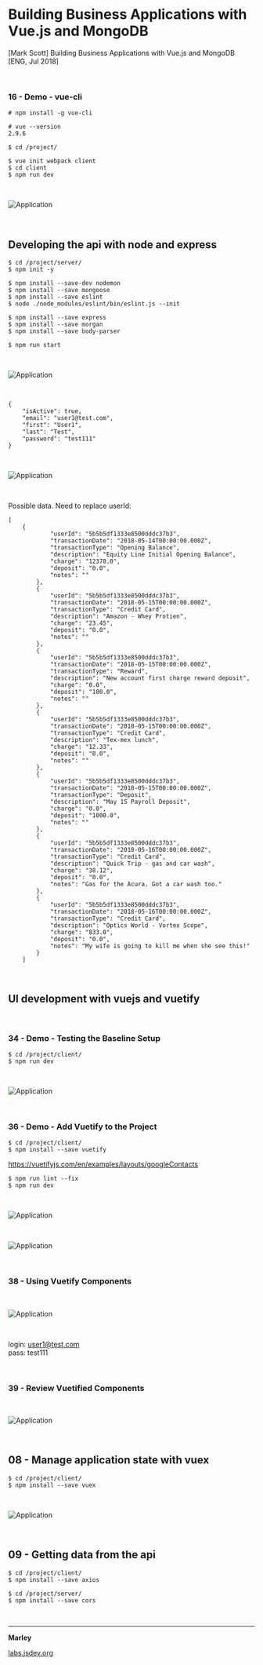 # Building Business Applications with Vue.js and MongoDB

[Mark Scott] Building Business Applications with Vue.js and MongoDB [ENG, Jul 2018]

<br/>

### 16 - Demo - vue-cli

    # npm install -g vue-cli

    # vue --version
    2.9.6

    $ cd /project/

    $ vue init webpack client
    $ cd client
    $ npm run dev

<br/>

![Application](/img/pic1.png?raw=true)

<br/>

## Developing the api with node and express

    $ cd /project/server/
    $ npm init -y

    $ npm install --save-dev nodemon
    $ npm install --save mongoose
    $ npm install --save eslint
    $ node ./node_modules/eslint/bin/eslint.js --init

    $ npm install --save express
    $ npm install --save morgan
    $ npm install --save body-parser

    $ npm run start

<br/>

![Application](/img/pic2-1.png?raw=true)

<br/>

    {
        "isActive": true,
        "email": "user1@test.com",
        "first": "User1",
        "last": "Test",
        "password": "test111"
    }

<br/>

![Application](/img/pic2-2.png?raw=true)

<br/>

Possible data. Need to replace userId:

    [
        {
                "userId": "5b5b5df1333e8500dddc37b3",
                "transactionDate": "2018-05-14T00:00:00.000Z",
                "transactionType": "Opening Balance",
                "description": "Equity Line Initial Opening Balance",
                "charge": "12378.0",
                "deposit": "0.0",
                "notes": ""
            },
            {
                "userId": "5b5b5df1333e8500dddc37b3",
                "transactionDate": "2018-05-15T00:00:00.000Z",
                "transactionType": "Credit Card",
                "description": "Amazon - Whey Protien",
                "charge": "23.45",
                "deposit": "0.0",
                "notes": ""
            },
            {
                "userId": "5b5b5df1333e8500dddc37b3",
                "transactionDate": "2018-05-15T00:00:00.000Z",
                "transactionType": "Reward",
                "description": "New account first charge reward deposit",
                "charge": "0.0",
                "deposit": "100.0",
                "notes": ""
            },
            {
                "userId": "5b5b5df1333e8500dddc37b3",
                "transactionDate": "2018-05-15T00:00:00.000Z",
                "transactionType": "Credit Card",
                "description": "Tex-mex lunch",
                "charge": "12.33",
                "deposit": "0.0",
                "notes": ""
            },
            {
                "userId": "5b5b5df1333e8500dddc37b3",
                "transactionDate": "2018-05-15T00:00:00.000Z",
                "transactionType": "Deposit",
                "description": "May 15 Payroll Deposit",
                "charge": "0.0",
                "deposit": "1000.0",
                "notes": ""
            },
            {
                "userId": "5b5b5df1333e8500dddc37b3",
                "transactionDate": "2018-05-16T00:00:00.000Z",
                "transactionType": "Credit Card",
                "description": "Quick Trip - gas and car wash",
                "charge": "38.12",
                "deposit": "0.0",
                "notes": "Gas for the Acura. Got a car wash too."
            },
            {
                "userId": "5b5b5df1333e8500dddc37b3",
                "transactionDate": "2018-05-16T00:00:00.000Z",
                "transactionType": "Credit Card",
                "description": "Optics World - Vortex Scope",
                "charge": "833.0",
                "deposit": "0.0",
                "notes": "My wife is going to kill me when she see this!"
            }
        ]

<br/>

## UI development with vuejs and vuetify

<br/>

### 34 - Demo - Testing the Baseline Setup

    $ cd /project/client/
    $ npm run dev

<br/>

![Application](/img/pic3.png?raw=true)

<br/>

### 36 - Demo - Add Vuetify to the Project

    $ cd /project/client/
    $ npm install --save vuetify

https://vuetifyjs.com/en/examples/layouts/googleContacts

    $ npm run lint --fix
    $ npm run dev

<br/>

![Application](/img/pic4.png?raw=true)

<br/>

![Application](/img/pic5.png?raw=true)

<br/>

### 38 - Using Vuetify Components

<br/>

![Application](/img/pic6.png?raw=true)

<br/>

login: user1@test.com  
pass: test111

<br/>

### 39 - Review Vuetified Components

<br/>

![Application](/img/pic7.png?raw=true)

<br/>

## 08 - Manage application state with vuex

    $ cd /project/client/
    $ npm install --save vuex

<br/>

![Application](/img/pic8.png?raw=true)

<br/>

## 09 - Getting data from the api

    $ cd /project/client/
    $ npm install --save axios

    $ cd /project/server/
    $ npm install --save cors

<br/>

---

**Marley**

<a href="https://labs.jsdev.org">labs.jsdev.org</a>

